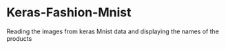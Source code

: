 # Keras-Fashion-Mnist
Reading the images from keras Mnist data and displaying the names of the products
